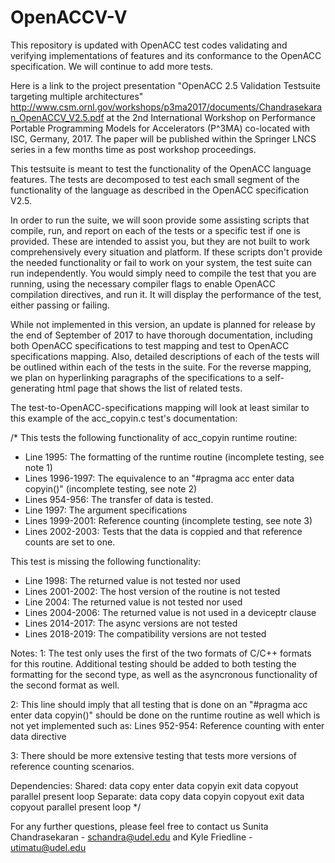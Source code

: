 # OpenACCV-V
This repository is updated with OpenACC test codes validating and verifying implementations of features and its conformance to the OpenACC specification. We will continue to add more tests. 

Here is a link to the project presentation "OpenACC 2.5 Validation Testsuite targeting multiple architectures" http://www.csm.ornl.gov/workshops/p3ma2017/documents/Chandrasekaran_OpenACCV_V2.5.pdf at the 2nd International Workshop on Performance Portable Programming Models for Accelerators (P^3MA) co-located with ISC, Germany, 2017. The paper will be published within the Springer LNCS series in a few months time as post workshop proceedings. 

This testsuite is meant to test the functionality of the OpenACC language features.  The tests are decomposed to
test each small segment of the functionality of the language as described in the OpenACC specification
V2.5.  

In order to run the suite, we will soon provide some assisting scripts that compile, run, and report
on each of the tests or a specific test if one is provided.  These are intended to assist you, but they
are not built to work comprehensively every situation and platform.  If these scripts don't provide the
needed functionality or fail to work on your system, the test suite can run independently. You would simply need to compile
the test that you are running, using the necessary compiler flags to enable OpenACC compilation
directives, and run it.  It will display the performance of the test, either passing or failing.

While not implemented in this version, an update is planned for release by the end of September of 2017
to have thorough documentation, including both OpenACC specifications to test mapping and test to
OpenACC specifications mapping.  Also, detailed descriptions of each of the tests will be outlined within each of the tests in the suite. 
For the reverse mapping, we plan on hyperlinking paragraphs of the specifications to a self-generating
html page that shows the list of related tests.  

The test-to-OpenACC-specifications mapping will look
at least similar to this example of the acc_copyin.c test's documentation:

/*
This tests the following functionality of acc_copyin runtime routine:
* Line 1995: The formatting of the runtime routine (incomplete testing, see note 1)
* Lines 1996-1997: The equivalence to an "#pragma acc enter data copyin()" (incomplete testing, see note 2)
* Lines 954-956: The transfer of data is tested.
* Line 1997: The argument specifications
* Lines 1999-2001: Reference counting (incomplete testing, see note 3)
* Lines 2002-2003: Tests that the data is coppied and that reference counts are set to one.


This test is missing the following functionality:
* Line 1998: The returned value is not tested nor used
* Lines 2001-2002: The host version of the routine is not tested
* Line 2004: The returned value is not tested nor used
* Lines 2004-2006: The returned value is not used in a deviceptr clause
* Lines 2014-2017: The async versions are not tested
* Lines 2018-2019: The compatibility versions are not tested

Notes:
1:
The test only uses the first of the two formats of C/C++ formats for this routine.  Additional testing should be added to both testing the formatting for the second type, as well as the asyncronous functionality of the second format as well.

2:
This line should imply that all testing that is done on an "#pragma acc enter data copyin()" should be done on the runtime routine as well which is not yet implemented such as:
Lines 952-954: Reference counting with enter data directive

3:
There should be more extensive testing that tests more versions of reference counting scenarios.

Dependencies:
Shared:
data copy
enter data copyin
exit data copyout
parallel present
loop
Separate:
data copy
data copyin copyout
exit data copyout
parallel present
loop
*/

For any further questions, please feel free to contact us Sunita Chandrasekaran - schandra@udel.edu and Kyle Friedline - utimatu@udel.edu

